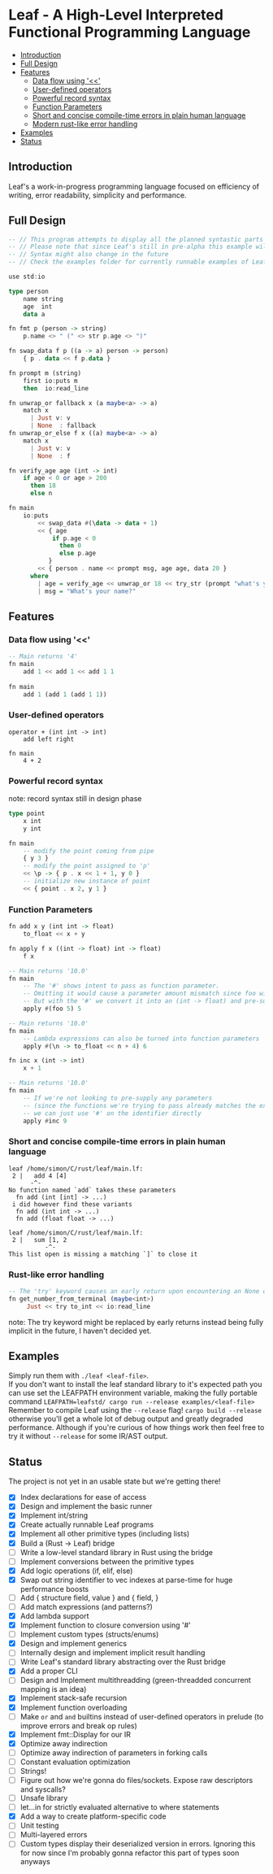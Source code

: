 # Leaf - A High-Level Interpreted Functional Programming Language

   * [Introduction](#introduction)
   * [Full Design](#full-design)
   * [Features](#features)
      * [Data flow using '&lt;&lt;'](#data-flow-using-)
      * [User-defined operators](#user-defined-operators)
      * [Powerful record syntax](#powerful-record-syntax)
      * [Function Parameters](#function-parameters)
      * [Short and concise compile-time errors in plain human language](#short-and-concise-compile-time-errors-in-plain-human-language)
      * [Modern rust-like error handling](#modern-rust-like-error-handling)
   * [Examples](#examples)
   * [Status](#status)


## Introduction
Leaf's a work-in-progress programming language focused on efficiency of writing, error readability, simplicity and performance.

## Full Design
```haskell
-- // This program attempts to display all the planned syntastic parts of the language
-- // Please note that since Leaf's still in pre-alpha this example will *NOT RUN*
-- // Syntax might also change in the future
-- // Check the examples folder for currently runnable examples of Leaf

use std:io

type person
    name string
    age  int
    data a

fn fmt p (person -> string)
    p.name <> " (" <> str p.age <> ")"

fn swap_data f p ((a -> a) person -> person)
    { p . data << f p.data }

fn prompt m (string)
    first io:puts m
    then  io:read_line

fn unwrap_or fallback x (a maybe<a> -> a)
    match x
      | Just v: v
      | None  : fallback
fn unwrap_or_else f x ((a) maybe<a> -> a)
    match x
      | Just v: v
      | None  : f

fn verify_age age (int -> int)
    if age < 0 or age > 200 
      then 18
      else n

fn main
    io:puts
        << swap_data #(\data -> data + 1)
        << { age
            if p.age < 0 
              then 0 
              else p.age 
           }
        << { person . name << prompt msg, age age, data 20 }
      where 
        | age = verify_age << unwrap_or 18 << try_str (prompt "what's your age?")
        | msg = "What's your name?"
```

## Features

### Data flow using '<<'
```haskell
-- Main returns '4'
fn main
    add 1 << add 1 << add 1 1
    
fn main
    add 1 (add 1 (add 1 1))
```

### User-defined operators
```
operator + (int int -> int)
    add left right

fn main
    4 + 2
```

### Powerful record syntax
note: record syntax still in design phase
```haskell
type point
    x int 
    y int

fn main
    -- modify the point coming from pipe
    { y 3 }
    -- modify the point assigned to 'p'
    << \p -> { p . x << 1 + 1, y 0 }
    -- initialize new instance of point
    << { point . x 2, y 1 }
```

### Function Parameters
```haskell
fn add x y (int int -> float)
    to_float << x + y

fn apply f x ((int -> float) int -> float) 
    f x

-- Main returns '10.0'
fn main
    -- The '#' shows intent to pass as function parameter. 
    -- Omitting it would cause a parameter amount mismatch since foo will be given to few arguments
    -- But with the '#' we convert it into an (int -> float) and pre-supply one parameter
    apply #(foo 5) 5

-- Main returns '10.0'
fn main
    -- Lambda expressions can also be turned into function parameters
    apply #(\n -> to_float << n + 4) 6

fn inc x (int -> int)
    x + 1

-- Main returns '10.0'
fn main
    -- If we're not looking to pre-supply any parameters
    -- (since the functions we're trying to pass already matches the expected function parameter)
    -- we can just use '#' on the identifier directly
    apply #inc 9
```

### Short and concise compile-time errors in plain human language
```
leaf /home/simon/C/rust/leaf/main.lf:
 2 |   add 4 [4]
      -^-
No function named `add` takes these parameters
  fn add (int [int] -> ...)
 i did however find these variants
  fn add (int int -> ...)
  fn add (float float -> ...)
```
```
leaf /home/simon/C/rust/leaf/main.lf:
 2 |   sum [1, 2
          -^-
This list open is missing a matching `]` to close it
```

### Rust-like error handling
```haskell
-- The 'try' keyword causes an early return upon encountering an None or Err variant
fn get_number_from_terminal (maybe<int>)
     Just << try to_int << io:read_line
```
note: The try keyword might be replaced by early returns instead being fully implicit in the future, I haven't decided yet.

## Examples

Simply run them with `./leaf <leaf-file>`. \
If you don't want to install the leaf standard library to it's expected path you can use set the LEAFPATH environment variable, making the fully portable command `LEAFPATH=leafstd/ cargo run --release examples/<leaf-file>` \
Remember to compile Leaf using the `--release` flag! `cargo build --release` otherwise you'll get a whole lot of debug output and greatly degraded performance. Although if you're curious of how things work then feel free to try it without `--release` for some IR/AST output.

## Status

The project is not yet in an usable state but we're getting there! 

 - [x] Index declarations for ease of access
 - [x] Design and implement the basic runner
 - [x] Implement int/string
 - [x] Create actually runnable Leaf programs
 - [x] Implement all other primitive types (including lists)
 - [x] Build a (Rust -> Leaf) bridge
 - [ ] Write a low-level standard library in Rust using the bridge
 - [ ] Implement conversions between the primitive types
 - [x] Add logic operations (if, elif, else)
 - [x] Swap out string identifier to vec indexes at parse-time for huge performance boosts
 - [ ] Add { structure field, value } and { field, } 
 - [ ] Add match expressions (and patterns?)
 - [x] Add lambda support
 - [x] Implement function to closure conversion using '#'
 - [ ] Implement custom types (structs/enums)
 - [x] Design and implement generics
 - [ ] Internally design and implement implicit result handling
 - [ ] Write Leaf's standard library abstracting over the Rust bridge
 - [x] Add a proper CLI
 - [ ] Design and Implement multithreadding (green-threadded concurrent mapping is an idea)
 - [x] Implement stack-safe recursion
 - [x] Implement function overloading
 - [ ] Make `or` and `and` builtins instead of user-defined operators in prelude (to improve errors and break op rules)
 - [x] Implement fmt::Display for our IR
 - [x] Optimize away indirection
 - [ ] Optimize away indirection of parameters in forking calls
 - [ ] Constant evaluation optimization
 - [ ] Strings! 
 - [ ] Figure out how we're gonna do files/sockets. Expose raw descriptors and syscalls? 
 - [ ] Unsafe library
 - [ ] let...in for strictly evaluated alternative to where statements
 - [x] Add a way to create platform-specific code
 - [ ] Unit testing
 - [ ] Multi-layered errors
 - [ ] Custom types display their deserialized version in errors. Ignoring this for now since I'm probably gonna refactor this part of types soon anyways
